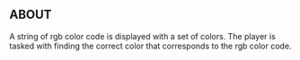## ABOUT

A string of rgb color code is displayed with a set of colors. The player is tasked with finding the correct color that corresponds to the rgb color code.
